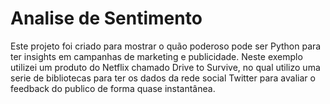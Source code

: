 # Analise de Sentimento
Este projeto foi criado para mostrar o quão poderoso pode ser Python para ter insights em campanhas de marketing e publicidade. Neste exemplo utilizei um produto do Netflix chamado Drive to Survive, no qual utilizo uma serie de bibliotecas para ter os dados da rede social Twitter para avaliar o feedback do publico de forma quase instantânea.
